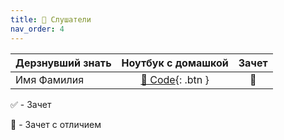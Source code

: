 ```yaml
---
title: 🧠 Слушатели
nav_order: 4
---
```


| Дерзнувший знать     | Ноутбук с домашкой | Зачет |
|----------------------|:------------------:|:---:|
| Имя Фамилия    | [🐍 Code](https://colab.research.google.com/drive/){: .btn } | 💎 |

✅ - Зачет

💎 - Зачет с отличием
